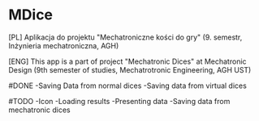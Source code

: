 # MDice
[PL] Aplikacja do projektu "Mechatroniczne kości do gry" (9. semestr, Inżynieria mechatroniczna, AGH)

[ENG] This app is a part of project "Mechatronic Dices" at Mechatronic Design (9th semester of studies, Mechatrotronic Engineering, AGH UST)

#DONE
-Saving Data from normal dices
-Saving data from virtual dices

#TODO
-Icon
-Loading results
-Presenting data
-Saving data from mechatronic dices
